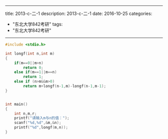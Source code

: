 
---
title: 2013-c-二-1
description: 2013-c-二-1
date: 2016-10-25
categories:
  - "东北大学842考研"
tags:
  - "东北大学842考研"

---


```cpp
#include <stdio.h>

int longf(int n,int m)
{
    if(m==0||m>n)
        return 0;
    else if(m==1||m==n)
        return 1;
    else if (n>m&&m>0)
        return m+longf(n-1,m)-longf(n-1,m-1);
}


int main()
{
    int n,m,r;
    printf("请输入m与n的值：");
    scanf("%d,%d",&m,&n);
    printf("%d",longf(m,n));
}

```

